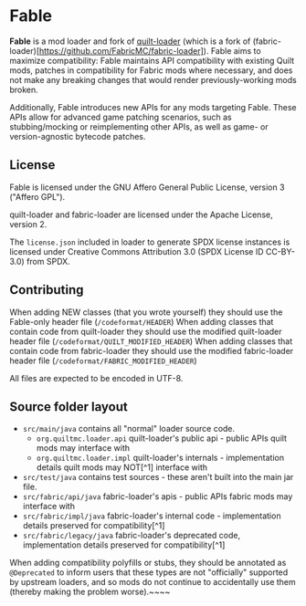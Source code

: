 # Fable

**Fable** is a mod loader and fork of [quilt-loader](https://github.com/QuiltMC/quilt-loader) (which is a fork of
(fabric-loader)[https://github.com/FabricMC/fabric-loader]). Fable aims to maximize compatibility: Fable maintains API
compatibility with existing Quilt mods, patches in compatibility for Fabric mods where necessary, and does not make any
breaking changes that would render previously-working mods broken.

Additionally, Fable introduces new APIs for any mods targeting Fable. These APIs allow for advanced game patching
scenarios, such as stubbing/mocking or reimplementing other APIs, as well as game- or version-agnostic bytecode patches.

## License

Fable is licensed under the GNU Affero General Public License, version 3 ("Affero GPL").

quilt-loader and fabric-loader are licensed under the Apache License, version 2. 

The `license.json` included in loader to generate SPDX license instances is licensed under Creative Commons Attribution
3.0 (SPDX License ID CC-BY-3.0) from SPDX.

## Contributing

When adding NEW classes (that you wrote yourself) they should use the Fable-only header file (`/codeformat/HEADER`)
When adding classes that contain code from quilt-loader they should use the modified quilt-loader header file
(`/codeformat/QUILT_MODIFIED_HEADER`)
When adding classes that contain code from fabric-loader they should use the modified fabric-loader header file
(`/codeformat/FABRIC_MODIFIED_HEADER`)

All files are expected to be encoded in UTF-8.

## Source folder layout

* `src/main/java` contains all "normal" loader source code.
    * `org.quiltmc.loader.api` quilt-loader's public api - public APIs quilt mods may interface with
    * `org.quiltmc.loader.impl` quilt-loader's internals - implementation details quilt mods may NOT[^1] interface with
* `src/test/java` contains test sources - these aren't built into the main jar file.
* `src/fabric/api/java` fabric-loader's apis - public APIs fabric mods may interface with
* `src/fabric/impl/java` fabric-loader's internal code - implementation details preserved for compatibility[^1]
* `src/fabric/legacy/java` fabric-loader's deprecated code, implementation details preserved for compatibility[^1]

When adding compatibility polyfills or stubs, they should be annotated as `@Deprecated` to inform users that these types
are not "officially" supported by upstream loaders, and so mods do not continue to accidentally use them (thereby making
the problem worse).~~~~
